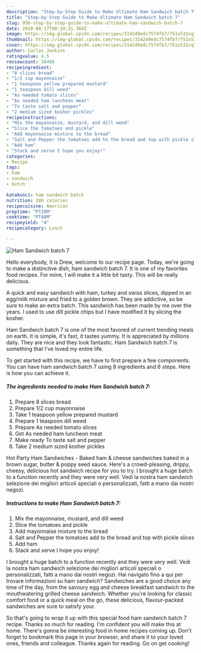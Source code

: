 ```yaml
---
description: "Step-by-Step Guide to Make Ultimate Ham Sandwich batch 7"
title: "Step-by-Step Guide to Make Ultimate Ham Sandwich batch 7"
slug: 956-step-by-step-guide-to-make-ultimate-ham-sandwich-batch-7
date: 2020-08-17T00:34:31.360Z
image: https://img-global.cpcdn.com/recipes/3142d9edc7574fb7/751x532cq70/ham-sandwich-batch-7-recipe-main-photo.jpg
thumbnail: https://img-global.cpcdn.com/recipes/3142d9edc7574fb7/751x532cq70/ham-sandwich-batch-7-recipe-main-photo.jpg
cover: https://img-global.cpcdn.com/recipes/3142d9edc7574fb7/751x532cq70/ham-sandwich-batch-7-recipe-main-photo.jpg
author: Carlos Jenkins
ratingvalue: 4.5
reviewcount: 10490
recipeingredient:
- "8 slices bread"
- "1/2 cup mayonnaise"
- "1 teaspoon yellow prepared mustard"
- "1 teaspoon dill weed"
- "As needed tomato slices"
- "As needed ham luncheon meat"
- "To taste salt and pepper"
- "2 medium sized kosher pickles"
recipeinstructions:
- "Mix the mayonnaise, mustard, and dill weed"
- "Slice the tomatoes and pickle"
- "Add mayonnaise mixture to the bread"
- "Salt and Pepper the tomatoes add to the bread and top with pickle slices"
- "Add ham"
- "Stack and serve I hope you enjoy!"
categories:
- Recipe
tags:
- ham
- sandwich
- batch

katakunci: ham sandwich batch 
nutrition: 286 calories
recipecuisine: American
preptime: "PT28M"
cooktime: "PT40M"
recipeyield: "4"
recipecategory: Lunch

---
```



![Ham Sandwich batch 7](https://img-global.cpcdn.com/recipes/3142d9edc7574fb7/751x532cq70/ham-sandwich-batch-7-recipe-main-photo.jpg)

Hello everybody, it is Drew, welcome to our recipe page. Today, we're going to make a distinctive dish, ham sandwich batch 7. It is one of my favorites food recipes. For mine, I will make it a little bit tasty. This will be really delicious.

A quick and easy sandwich with ham, turkey and swiss slices, dipped in an egg/milk mixture and fried to a golden brown. They are addictive, so be sure to make an extra batch. This sandwich has been made by me over the years. I used to use dill pickle chips but I have modified it by slicing the kosher.

Ham Sandwich batch 7 is one of the most favored of current trending meals on earth. It is simple, it's fast, it tastes yummy. It is appreciated by millions daily. They are nice and they look fantastic. Ham Sandwich batch 7 is something that I've loved my entire life.


To get started with this recipe, we have to first prepare a few components. You can have ham sandwich batch 7 using 8 ingredients and 6 steps. Here is how you can achieve it.

<!--inarticleads1-->

##### The ingredients needed to make Ham Sandwich batch 7:

1. Prepare 8 slices bread
1. Prepare 1/2 cup mayonnaise
1. Take 1 teaspoon yellow prepared mustard
1. Prepare 1 teaspoon dill weed
1. Prepare As needed tomato slices
1. Get As needed ham luncheon meat
1. Make ready To taste salt and pepper
1. Take 2 medium sized kosher pickles


Hot Party Ham Sandwiches - Baked ham &amp; cheese sandwiches baked in a brown sugar, butter &amp; poppy seed sauce. Here&#39;s a crowd-pleasing, drippy, cheesy, delicious hot sandwich recipe for you to try. I brought a huge batch to a function recently and they were very well. Vedi la nostra ham sandwich selezione dei migliori articoli speciali o personalizzati, fatti a mano dai nostri negozi. 

<!--inarticleads2-->

##### Instructions to make Ham Sandwich batch 7:

1. Mix the mayonnaise, mustard, and dill weed
1. Slice the tomatoes and pickle
1. Add mayonnaise mixture to the bread
1. Salt and Pepper the tomatoes add to the bread and top with pickle slices
1. Add ham
1. Stack and serve I hope you enjoy!


I brought a huge batch to a function recently and they were very well. Vedi la nostra ham sandwich selezione dei migliori articoli speciali o personalizzati, fatti a mano dai nostri negozi. Hai navigato fino a qui per trovare informazioni su ham sandwich? Sandwiches are a good choice any time of the day, from the savoury egg and cheese breakfast sandwich to the mouthwatering grilled cheese sandwich. Whether you&#39;re looking for classic comfort food or a quick meal on the go, these delicious, flavour-packed sandwiches are sure to satisfy your. 

So that's going to wrap it up with this special food ham sandwich batch 7 recipe. Thanks so much for reading. I'm confident you will make this at home. There's gonna be interesting food in home recipes coming up. Don't forget to bookmark this page in your browser, and share it to your loved ones, friends and colleague. Thanks again for reading. Go on get cooking!
